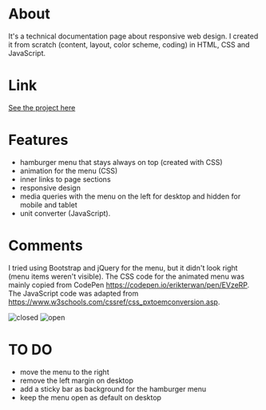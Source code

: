 # About
It's a technical documentation page about responsive web design. I created it from scratch (content, layout, color scheme, coding) in HTML, CSS and JavaScript.

# Link
[See the project here](https://witchdevelops.github.io/technical_documentation/)

# Features
- hamburger menu that stays always on top (created with CSS)
- animation for the menu (CSS)
- inner links to page sections
- responsive design
- media queries with the menu on the left for desktop and hidden for mobile and tablet
- unit converter (JavaScript).

# Comments
I tried using Bootstrap and jQuery for the menu, but it didn't look right (menu items weren't visible). 
The CSS code for the animated menu was mainly copied from CodePen https://codepen.io/erikterwan/pen/EVzeRP.
The JavaScript code was adapted from https://www.w3schools.com/cssref/css_pxtoemconversion.asp.

![closed](https://user-images.githubusercontent.com/112077394/194157632-f39791c0-7643-478f-bdf1-48f5e34404ae.png)
![open](https://user-images.githubusercontent.com/112077394/194157605-06a28a99-abaa-4b70-9ba3-630292fe89e2.png)

# TO DO
- move the menu to the right
- remove the left margin on desktop
- add a sticky bar as background for the hamburger menu
- keep the menu open as default on desktop
